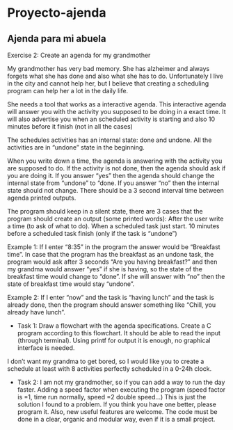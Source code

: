 # Proyecto-ajenda
## Ajenda para mi abuela

Exercise 2: Create an agenda for my grandmother

My grandmother has very bad memory. She has alzheimer and always forgets what she has done and
also what she has to do. Unfortunately I live in the city and cannot help her, but I believe that creating a
scheduling program can help her a lot in the daily life.

She needs a tool that works as a interactive agenda. This interactive agenda will answer you with the
activity you supposed to be doing in a exact time. It will also advertise you when an scheduled activity
is starting and also 10 minutes before it finish (not in all the cases)

The schedules activities has an internal state: done and undone. All the activities are in “undone” state
in the beginning.

When you write down a time, the agenda is answering with the activity you are supposed to do. If the
activity is not done, then the agenda should ask if you are doing it. If you answer “yes” then the agenda
should change the internal state from “undone” to “done. If you answer “no” then the internal state
should not change.
There should be a 3 second interval time between agenda printed outputs.

The program should keep in a silent state, there are 3 cases that the program should create an output
(some printed words):
After the user write a time (to ask of what to do).
When a scheduled task just start.
10 minutes before a scheduled task finish (only if the task is “undone”)

Example 1: If I enter “8:35” in the program the answer would be “Breakfast time”. In case that the
program has the breakfast as an undone task, the program would ask after 3 seconds “Are you having
breakfast?” and then my grandma would answer “yes” if she is having, so the state of the breakfast
time would change to “done”. If she will answer with “no” then the state of breakfast time would stay
“undone”.

Example 2: If I enter “now” and the task is “having lunch” and the task is already done, then the
program should answer something like “Chill, you already have lunch”.

- Task 1:
Draw a flowchart with the agenda specifications.
Create a C program according to this flowchart. It should be able to read the input (through terminal).
Using printf for output it is enough, no graphical interface is needed.

I don’t want my grandma to get bored, so I would like you to create a schedule at least with 8 activities
perfectly scheduled in a 0-24h clock.

- Task 2:
I am not my grandmother, so if you can add a way to run the day faster. Adding a speed factor when
executing the program (speed factor is =1, time run normally, speed =2 double speed...)
This is just the solution I found to a problem. If you think you have one better, please program it. Also,
new useful features are welcome.
The code must be done in a clear, organic and modular way, even if it is a small project.
